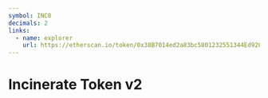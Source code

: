 ```yaml
---
symbol: INC8
decimals: 2
links:
  - name: explorer
    url: https://etherscan.io/token/0x38B7014ed2a83bc5801232551344Ed928698bd07
---
```


# Incinerate Token v2
